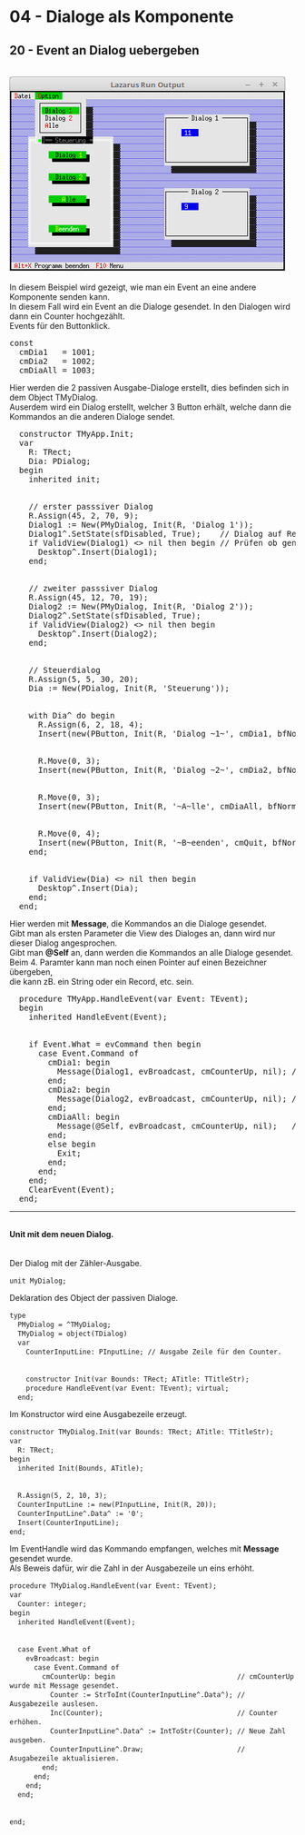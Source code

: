 # 04 - Dialoge als Komponente
## 20 - Event an Dialog uebergeben
<br>
<img src="image.png" alt="Selfhtml"><br><br>
In diesem Beispiel wird gezeigt, wie man ein Event an eine andere Komponente senden kann.<br>
In diesem Fall wird ein Event an die Dialoge gesendet. In den Dialogen wird dann ein Counter hochgezählt.<br>
Events für den Buttonklick.<br>
<pre><code=pascal>const
  cmDia1   = 1001;</font>
  cmDia2   = 1002;</font>
  cmDiaAll = 1003;</font></code></pre>
Hier werden die 2 passiven Ausgabe-Dialoge erstellt, dies befinden sich in dem Object TMyDialog.<br>
Auserdem wird ein Dialog erstellt, welcher 3 Button erhält, welche dann die Kommandos an die anderen Dialoge sendet.<br>
<pre><code=pascal>  constructor TMyApp.Init;
  var
    R: TRect;
    Dia: PDialog;
  begin
    inherited init;
<br>
    // erster passsiver Dialog
    R.Assign(45, 2, 70, 9);</font>
    Dialog1 := New(PMyDialog, Init(R, 'Dialog 1'));</font>
    Dialog1^.SetState(sfDisabled, True);    // Dialog auf ReadOnly.
    if ValidView(Dialog1) <> nil then begin // Prüfen ob genügend Speicher.
      Desktop^.Insert(Dialog1);
    end;
<br>
    // zweiter passsiver Dialog
    R.Assign(45, 12, 70, 19);</font>
    Dialog2 := New(PMyDialog, Init(R, 'Dialog 2'));</font>
    Dialog2^.SetState(sfDisabled, True);
    if ValidView(Dialog2) <> nil then begin
      Desktop^.Insert(Dialog2);
    end;
<br>
    // Steuerdialog
    R.Assign(5, 5, 30, 20);</font>
    Dia := New(PDialog, Init(R, 'Steuerung'));</font>
<br>
    with Dia^ do begin
      R.Assign(6, 2, 18, 4);</font>
      Insert(new(PButton, Init(R, 'Dialog ~1~', cmDia1, bfNormal)));</font>
<br>
      R.Move(0, 3);</font>
      Insert(new(PButton, Init(R, 'Dialog ~2~', cmDia2, bfNormal)));</font>
<br>
      R.Move(0, 3);</font>
      Insert(new(PButton, Init(R, '~A~lle', cmDiaAll, bfNormal)));</font>
<br>
      R.Move(0, 4);</font>
      Insert(new(PButton, Init(R, '~B~eenden', cmQuit, bfNormal)));</font>
    end;
<br>
    if ValidView(Dia) <> nil then begin
      Desktop^.Insert(Dia);
    end;
  end;</code></pre>
Hier werden mit <b>Message</b>, die Kommandos an die Dialoge gesendet.<br>
Gibt man als ersten Parameter die View des Dialoges an, dann wird nur dieser Dialog angesprochen.<br>
Gibt man <b>@Self</b> an, dann werden die Kommandos an alle Dialoge gesendet.<br>
Beim 4. Paramter kann man noch einen Pointer auf einen Bezeichner übergeben,<br>
die kann zB. ein String oder ein Record, etc. sein.<br>
<pre><code=pascal>  procedure TMyApp.HandleEvent(var Event: TEvent);
  begin
    inherited HandleEvent(Event);
<br>
    if Event.What = evCommand then begin
      case Event.Command of
        cmDia1: begin
          Message(Dialog1, evBroadcast, cmCounterUp, nil); // Kommando Dialog 1
        end;
        cmDia2: begin
          Message(Dialog2, evBroadcast, cmCounterUp, nil); // Kommando Dialog 2
        end;
        cmDiaAll: begin
          Message(@Self, evBroadcast, cmCounterUp, nil);   // Kommando an alle Dialoge
        end;
        else begin
          Exit;
        end;
      end;
    end;
    ClearEvent(Event);
  end;</code></pre>
<hr><br>
<b>Unit mit dem neuen Dialog.</b><br>
<br><br>
Der Dialog mit der Zähler-Ausgabe.<br>
<pre><code>unit MyDialog;
</code></pre>
Deklaration des Object der passiven Dialoge.<br>
<pre><code>type
  PMyDialog = ^TMyDialog;
  TMyDialog = object(TDialog)
  var
    CounterInputLine: PInputLine; // Ausgabe Zeile für den Counter.
<br>
    constructor Init(var Bounds: TRect; ATitle: TTitleStr);
    procedure HandleEvent(var Event: TEvent); virtual;
  end;
</code></pre>
Im Konstructor wird eine Ausgabezeile erzeugt.<br>
<pre><code>constructor TMyDialog.Init(var Bounds: TRect; ATitle: TTitleStr);
var
  R: TRect;
begin
  inherited Init(Bounds, ATitle);
<br>
  R.Assign(5, 2, 10, 3);</font>
  CounterInputLine := new(PInputLine, Init(R, 20));</font>
  CounterInputLine^.Data^ := '0';</font>
  Insert(CounterInputLine);
end;
</code></pre>
Im EventHandle wird das Kommando empfangen, welches mit <b>Message</b> gesendet wurde.<br>
Als Beweis dafür, wir die Zahl in der Ausgabezeile un eins erhöht.<br>
<pre><code>procedure TMyDialog.HandleEvent(var Event: TEvent);
var
  Counter: integer;
begin
  inherited HandleEvent(Event);
<br>
  case Event.What of
    evBroadcast: begin
      case Event.Command of
        cmCounterUp: begin                              // cmCounterUp wurde mit Message gesendet.
          Counter := StrToInt(CounterInputLine^.Data^); // Ausgabezeile auslesen.
          Inc(Counter);                                 // Counter erhöhen.
          CounterInputLine^.Data^ := IntToStr(Counter); // Neue Zahl ausgeben.
          CounterInputLine^.Draw;                       // Asugabezeile aktualisieren.
        end;
      end;
    end;
  end;
<br>
end;
</code></pre>
<br>
